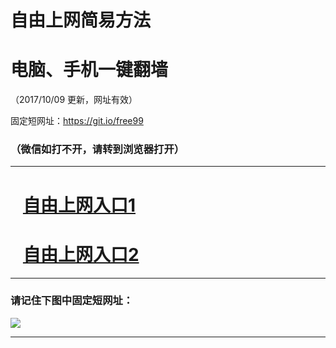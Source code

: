 ﻿# 自由上网简易方法

# 电脑、手机一键翻墙

（2017/10/09 更新，网址有效）

固定短网址：https://git.io/free99

### （微信如打不开，请转到浏览器打开）


***





# &nbsp;&nbsp; <a href="http://ft1928120582.fwq-tz-1001.info/fwqtz01.html?t=1009001139 " target="_blank">自由上网入口1</a>
# &nbsp;&nbsp; <a href="http://ft1228913923.fwq-tz-1002.info/fwqtz02.html?t=100900116614 " target="_blank">自由上网入口2</a>
***

### 请记住下图中固定短网址：

<img src="https://s3-us-west-2.amazonaws.com/fwq-1001/yjfq-20170905okok.png" /> 


***

